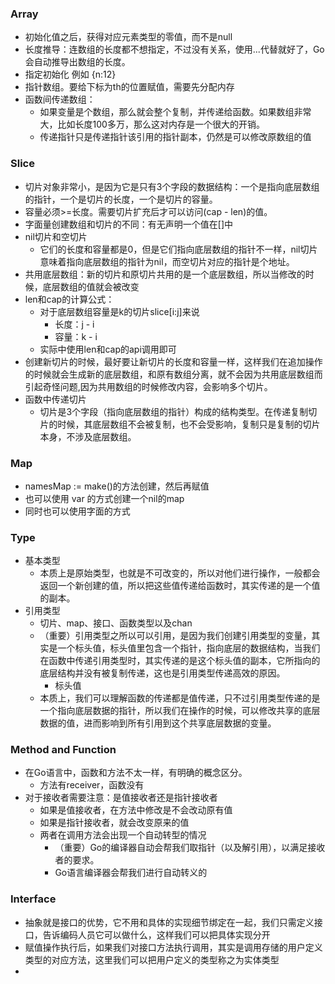 ### Array
- 初始化值之后，获得对应元素类型的零值，而不是null
- 长度推导：连数组的长度都不想指定，不过没有关系，使用...代替就好了，Go会自动推导出数组的长度。
- 指定初始化 例如 {n:12}
- 指针数组。要给下标为th的位置赋值，需要先分配内存
- 函数间传递数组：
  - 如果变量是个数组，那么就会整个复制，并传递给函数。如果数组非常大，比如长度100多万，那么这对内存是一个很大的开销。
  - 传递指针只是传递指针该引用的指针副本，仍然是可以修改原数组的值

### Slice
- 切片对象非常小，是因为它是只有3个字段的数据结构：一个是指向底层数组的指针，一个是切片的长度，一个是切片的容量。
- 容量必须>=长度。需要切片扩充后才可以访问(cap - len)的值。
- 字面量创建数组和切片的不同：有无声明一个值在[]中
- nil切片和空切片
  - 它们的长度和容量都是0，但是它们指向底层数组的指针不一样，nil切片意味着指向底层数组的指针为nil，而空切片对应的指针是个地址。
- 共用底层数组：新的切片和原切片共用的是一个底层数组，所以当修改的时候，底层数组的值就会被改变
- len和cap的计算公式：
  - 对于底层数组容量是k的切片slice[i:j]来说
    - 长度：j - i
    - 容量：k - i
  - 实际中使用len和cap的api调用即可
- 创建新切片的时候，最好要让新切片的长度和容量一样，这样我们在追加操作的时候就会生成新的底层数组，和原有数组分离，就不会因为共用底层数组而引起奇怪问题,因为共用数组的时候修改内容，会影响多个切片。
- 函数中传递切片
  - 切片是3个字段（指向底层数组的指针）构成的结构类型。在传递复制切片的时候，其底层数组不会被复制，也不会受影响，复制只是复制的切片本身，不涉及底层数组。

### Map
- namesMap := make()的方法创建，然后再赋值
- 也可以使用 var 的方式创建一个nil的map
- 同时也可以使用字面的方式

### Type
- 基本类型
  - 本质上是原始类型，也就是不可改变的，所以对他们进行操作，一般都会返回一个新创建的值，所以把这些值传递给函数时，其实传递的是一个值的副本。
- 引用类型
  - 切片、map、接口、函数类型以及chan
  - （重要）引用类型之所以可以引用，是因为我们创建引用类型的变量，其实是一个标头值，标头值里包含一个指针，指向底层的数据结构，当我们在函数中传递引用类型时，其实传递的是这个标头值的副本，它所指向的底层结构并没有被复制传递，这也是引用类型传递高效的原因。
    - 标头值
  - 本质上，我们可以理解函数的传递都是值传递，只不过引用类型传递的是一个指向底层数据的指针，所以我们在操作的时候，可以修改共享的底层数据的值，进而影响到所有引用到这个共享底层数据的变量。

### Method and Function
- 在Go语言中，函数和方法不太一样，有明确的概念区分。
  - 方法有receiver，函数没有
- 对于接收者需要注意：是值接收者还是指针接收者
  - 如果是值接收者，在方法中修改是不会改动原有值
  - 如果是指针接收者，就会改变原来的值
  - 两者在调用方法会出现一个自动转型的情况
    - （重要）Go的编译器自动会帮我们取指针（以及解引用），以满足接收者的要求。
    - Go语言编译器会帮我们进行自动转义的

### Interface
- 抽象就是接口的优势，它不用和具体的实现细节绑定在一起，我们只需定义接口，告诉编码人员它可以做什么，这样我们可以把具体实现分开
- 赋值操作执行后，如果我们对接口方法执行调用，其实是调用存储的用户定义类型的对应方法，这里我们可以把用户定义的类型称之为实体类型
- 
